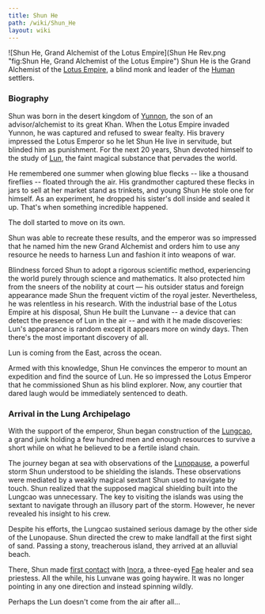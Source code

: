 ```yaml
---
title: Shun He
path: /wiki/Shun_He
layout: wiki
---
```


![Shun He, Grand Alchemist of the Lotus
Empire](Shun He Rev.png "fig:Shun He, Grand Alchemist of the Lotus Empire")
Shun He is the Grand Alchemist of the [Lotus
Empire](/wiki/Lotus_Empire "wikilink"), a blind monk and leader of the
[Human](/wiki/Humans "wikilink") settlers.

### Biography

Shun was born in the desert kingdom of [Yunnon](/wiki/Yunnon "wikilink"), the
son of an advisor/alchemist to its great Khan. When the Lotus Empire invaded 
Yunnon, he was captured and refused to swear fealty. His bravery
impressed the Lotus Emperor so he let Shun He live in servitude, but
blinded him as punishment. For the next 20 years, Shun devoted himself
to the study of [Lun](/wiki/Lun "wikilink"), the faint magical substance that
pervades the world.

He remembered one summer when glowing blue flecks -- like a thousand fireflies -- 
floated through the air. His grandmother captured these flecks in jars to sell 
at her market stand as trinkets, and young Shun He stole one for himself. As an 
experiment, he dropped his sister's doll inside and sealed it up. That's when 
something incredible happened. 

The doll started to move on its own.

Shun was able to recreate these results, and the emperor was so impressed that 
he named him the new Grand Alchemist and orders him to use any resource he needs 
to harness Lun and fashion it into weapons of war.

Blindness forced Shun to adopt a rigorous scientific method,
experiencing the world purely through science and mathematics. It also
protected him from the sneers of the nobility at court — his outsider
status and foreign appearance made Shun the frequent victim of the royal
jester. Nevertheless, he was relentless in his research. With the industrial 
base of the Lotus Empire at his disposal, Shun He built the Lunvane -- 
a device that can detect the presence of Lun in the air -- and with it he made
discoveries: Lun's appearance is random except it appears more on windy days. 
Then there's the most important discovery of all. 

Lun is coming from the East, across the ocean.

Armed with this knowledge, Shun He convinces the emperor to mount an expedition 
and find the source of Lun. He so impressed the Lotus Emperor that he 
commissioned Shun as his blind explorer. Now, any courtier that dared laugh 
would be immediately sentenced to death.

### Arrival in the Lung Archipelago

With the support of the emperor, Shun began construction of the
[Lungcao](/wiki/Lungcao "wikilink"), a grand junk holding a few hundred men
and enough resources to survive a short while on what he believed to be
a fertile island chain.

The journey began at sea with observations of the
[Lunopause](/wiki/Lunopause "wikilink"), a powerful storm Shun understood to
be shielding the islands. These observations were mediated by a weakly
magical sextant Shun used to navigate by touch. Shun realized that the
supposed magical shielding built into the Lungcao was unnecessary. The
key to visiting the islands was using the sextant to navigate through an
illusory part of the storm. However, he never revealed his insight to
his crew.

Despite his efforts, the Lungcao sustained serious damage by the other
side of the Lunopause. Shun directed the crew to make landfall at the
first sight of sand. Passing a stony, treacherous island, they arrived
at an alluvial beach.

There, Shun made [first contact](/wiki/First_Contact "wikilink") with
[Inora](/wiki/Inora_Ithkal "wikilink"), a three-eyed [Fae](Fae "wikilink")
healer and sea priestess. All the while, his Lunvane was going haywire. It was 
no longer pointing in any one direction and instead spinning wildly.

Perhaps the Lun doesn't come from the air after all…
